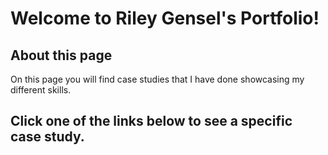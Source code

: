 # Welcome to Riley Gensel's Portfolio!

## About this page
On this page you will find case studies that I have done showcasing my different skills.

## Click one of the links below to see a specific case study.


